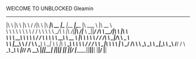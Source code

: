 WElCOME TO UNBLOCKED Gleamin



 ___       __      ___    ___ ___       ________ ________  ________  _________  ________  _______   ________     
|\  \     |\  \   |\  \  /  /|\  \     |\  _____|\   __  \|\_____  \|\___   ___|\_____  \|\  ___ \ |\   __  \    
\ \  \    \ \  \  \ \  \/  / \ \  \    \ \  \__/\ \  \|\ /\|____|\ /\|___ \  \_|\|___/  /\ \   __/|\ \  \|\  \   
 \ \  \  __\ \  \  \ \    / / \ \  \    \ \   __\\ \   __  \    \|\  \   \ \  \     /  / /\ \  \_|/_\ \   _  _\  
  \ \  \|\__\_\  \  /     \/   \ \  \____\ \  \_| \ \  \|\  \  __\_\  \   \ \  \   /  / /  \ \  \_|\ \ \  \\  \| 
   \ \____________\/  /\   \    \ \_______\ \__\   \ \_______\|\_______\   \ \__\ /__/ /    \ \_______\ \__\\ _\ 
    \|____________/__/ /\ __\    \|_______|\|__|    \|_______|\|_______|    \|__| |__|/      \|_______|\|__|\|__|
                  |__|/ \|__|                                                                                    
                                                                                                                 
                                                                                                                
 
